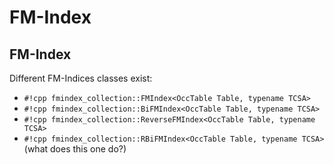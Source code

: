 <!--
    SPDX-FileCopyrightText: 2006-2023, Knut Reinert & Freie Universität Berlin
    SPDX-FileCopyrightText: 2016-2023, Knut Reinert & MPI für molekulare Genetik
    SPDX-License-Identifier: CC-BY-4.0
-->
# FM-Index
## FM-Index
Different FM-Indices classes exist:

- `#!cpp fmindex_collection::FMIndex<OccTable Table, typename TCSA>`
- `#!cpp fmindex_collection::BiFMIndex<OccTable Table, typename TCSA>`
- `#!cpp fmindex_collection::ReverseFMIndex<OccTable Table, typename TCSA>`
- `#!cpp fmindex_collection::RBiFMIndex<OccTable Table, typename TCSA>` (what does this one do?)
